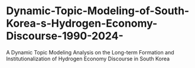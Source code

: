 # Dynamic-Topic-Modeling-of-South-Korea-s-Hydrogen-Economy-Discourse-1990-2024-
A Dynamic Topic Modeling Analysis on the Long-term Formation and Institutionalization of Hydrogen Economy Discourse in South Korea
